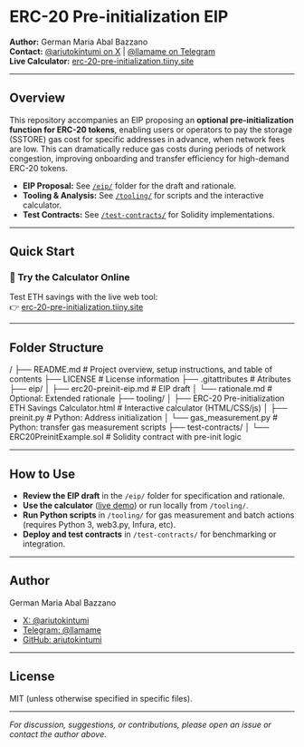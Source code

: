 # ERC-20 Pre-initialization EIP

**Author:** German Maria Abal Bazzano  
**Contact:** [@ariutokintumi on X](https://x.com/ariutokintumi) | [@llamame on Telegram](https://t.me/llamame)  
**Live Calculator:** [erc-20-pre-initialization.tiiny.site](https://erc-20-pre-initialization.tiiny.site/)

---

## Overview

This repository accompanies an EIP proposing an **optional pre-initialization function for ERC-20 tokens**, enabling users or operators to pay the storage (SSTORE) gas cost for specific addresses in advance, when network fees are low. This can dramatically reduce gas costs during periods of network congestion, improving onboarding and transfer efficiency for high-demand ERC-20 tokens.

- **EIP Proposal:** See [`/eip/`](./eip) folder for the draft and rationale.
- **Tooling & Analysis:** See [`/tooling/`](./tooling) for scripts and the interactive calculator.
- **Test Contracts:** See [`/test-contracts/`](./test-contracts) for Solidity implementations.

---

## Quick Start

### 🔎 Try the Calculator Online

Test ETH savings with the live web tool:  
👉 [erc-20-pre-initialization.tiiny.site](https://erc-20-pre-initialization.tiiny.site/)

---

## Folder Structure

/
├── README.md             # Project overview, setup instructions, and table of contents
├── LICENSE               # License information
├── .gitattributes        # Atributes
├── eip/
│   ├── erc20-preinit-eip.md # EIP draft
│   └── rationale.md # Optional: Extended rationale
├── tooling/
│   ├── ERC-20 Pre-initialization ETH Savings Calculator.html # Interactive calculator (HTML/CSS/js)
│   ├── preinit.py # Python: Address initialization
│   └── gas_measurement.py # Python: transfer gas measurement scripts
├── test-contracts/
│   └── ERC20PreinitExample.sol # Solidity contract with pre-init logic


---

## How to Use

- **Review the EIP draft** in the `/eip/` folder for specification and rationale.
- **Use the calculator** ([live demo](https://erc-20-pre-initialization.tiiny.site/)) or run locally from `/tooling/`.
- **Run Python scripts** in `/tooling/` for gas measurement and batch actions (requires Python 3, web3.py, Infura, etc).
- **Deploy and test contracts** in `/test-contracts/` for benchmarking or integration.

---

## Author

German Maria Abal Bazzano  
- [X: @ariutokintumi](https://x.com/ariutokintumi)
- [Telegram: @llamame](https://t.me/llamame)
- [GitHub: ariutokintumi](https://github.com/ariutokintumi)

---

## License

MIT (unless otherwise specified in specific files).

---

*For discussion, suggestions, or contributions, please open an issue or contact the author above.*
